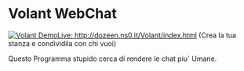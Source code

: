 # Volant WebChat
<a href="http://dozeen.ns0.it/Volant/index.html"><img border="0" alt="Volant" src="http://dozeen.ns0.it/Volant/immagini/msgVolant.gif" alt="Volant Logo" style="max-width:100%;">
DemoLive: <http://dozeen.ns0.it/Volant/index.html>
(Crea la tua stanza e condividila con chi vuoi)

Questo Programma stupido cerca di rendere le chat piu` Umane.

<!-- Per la sicurezza dei messaggi 
     Aggiungete questa riga nel vostro file di configurazione Apache2 del vostro sito ( 000-default.conf )

ErrorDocument 404 http://dozeen.ns0.it/Volant/404.html

-->

